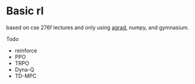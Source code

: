 # Basic rl
based on cse 276f lectures and only using [agrad](https://github.com/arnavg115/agrad), numpy, and gymnasium.

Todo
- reinforce
- PPO
- TRPO
- Dyna-Q
- TD-MPC